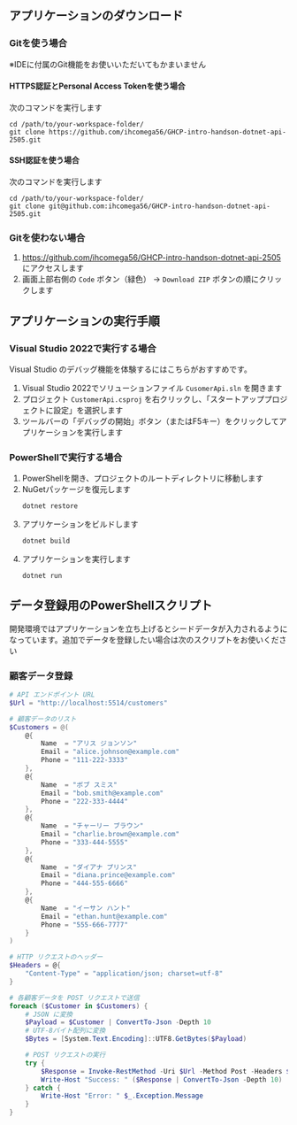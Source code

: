 ﻿## アプリケーションのダウンロード

### Gitを使う場合

※IDEに付属のGit機能をお使いいただいてもかまいません

#### HTTPS認証とPersonal Access Tokenを使う場合

次のコマンドを実行します

```shell
cd /path/to/your-workspace-folder/
git clone https://github.com/ihcomega56/GHCP-intro-handson-dotnet-api-2505.git
```

#### SSH認証を使う場合

次のコマンドを実行します

```shell
cd /path/to/your-workspace-folder/
git clone git@github.com:ihcomega56/GHCP-intro-handson-dotnet-api-2505.git
```

### Gitを使わない場合

1. https://github.com/ihcomega56/GHCP-intro-handson-dotnet-api-2505 にアクセスします
1. 画面上部右側の `Code` ボタン（緑色） -> `Download ZIP` ボタンの順にクリックします

## アプリケーションの実行手順

### Visual Studio 2022で実行する場合 

Visual Studio のデバッグ機能を体験するにはこちらがおすすめです。

1. Visual Studio 2022でソリューションファイル `CusomerApi.sln` を開きます
1. プロジェクト `CustomerApi.csproj` を右クリックし、「スタートアッププロジェクトに設定」を選択します
1. ツールバーの「デバッグの開始」ボタン（またはF5キー）をクリックしてアプリケーションを実行します

### PowerShellで実行する場合

1. PowerShellを開き、プロジェクトのルートディレクトリに移動します
1. NuGetパッケージを復元します
   ```powershell
   dotnet restore
   ```
1. アプリケーションをビルドします
   ```powershell
   dotnet build
   ```
1. アプリケーションを実行します
   ```powershell
   dotnet run
   ```

## データ登録用のPowerShellスクリプト

開発環境ではアプリケーションを立ち上げるとシードデータが入力されるようになっています。追加でデータを登録したい場合は次のスクリプトをお使いください

### 顧客データ登録

```powershell
# API エンドポイント URL
$Url = "http://localhost:5514/customers"

# 顧客データのリスト
$Customers = @(
    @{
        Name  = "アリス ジョンソン"
        Email = "alice.johnson@example.com"
        Phone = "111-222-3333"
    },
    @{
        Name  = "ボブ スミス"
        Email = "bob.smith@example.com"
        Phone = "222-333-4444"
    },
    @{
        Name  = "チャーリー ブラウン"
        Email = "charlie.brown@example.com"
        Phone = "333-444-5555"
    },
    @{
        Name  = "ダイアナ プリンス"
        Email = "diana.prince@example.com"
        Phone = "444-555-6666"
    },
    @{
        Name  = "イーサン ハント"
        Email = "ethan.hunt@example.com"
        Phone = "555-666-7777"
    }
)

# HTTP リクエストのヘッダー
$Headers = @{
    "Content-Type" = "application/json; charset=utf-8"
}

# 各顧客データを POST リクエストで送信
foreach ($Customer in $Customers) {
    # JSON に変換
    $Payload = $Customer | ConvertTo-Json -Depth 10
    # UTF-8バイト配列に変換
    $Bytes = [System.Text.Encoding]::UTF8.GetBytes($Payload)

    # POST リクエストの実行
    try {
        $Response = Invoke-RestMethod -Uri $Url -Method Post -Headers $Headers -Body $Bytes
        Write-Host "Success: " ($Response | ConvertTo-Json -Depth 10)
    } catch {
        Write-Host "Error: " $_.Exception.Message
    }
}
```